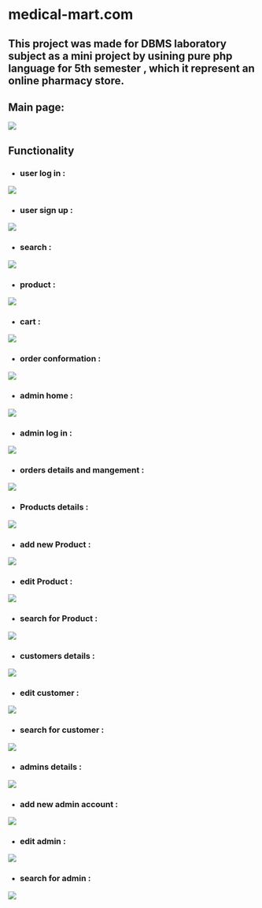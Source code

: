 # medical-mart.com
## This project was made for DBMS laboratory subject as a mini project by usining pure php language for 5th semester , which it represent an online pharmacy store.
## Main page:
![](project-images/main.png)
## Functionality
* ### user log in :
![](project-images/user_login.png)
* ### user sign up :
![](project-images/user_signup.png)
* ### search :
![](project-images/search_products.png)
* ### product :
![](project-images/product_details.png)
* ### cart :
![](project-images/cart.png)
* ### order conformation :
![](project-images/comform.png)
* ### admin home :
![](project-images/admin_main.png)
* ### admin log in :
![](project-images/admin_login.png)
* ### orders details and mangement :
![](project-images/orders.png)
* ### Products details :
![](project-images/Products.png)
* ### add new Product :
![](project-images/Products_add.png)
* ### edit Product :
![](project-images/Products_edit.png)
* ### search for Product :
![](project-images/Products_search.png)
* ### customers details :
![](project-images/customers.png)
* ### edit customer :
![](project-images/customer_edit.png)
* ### search for customer :
![](project-images/customer_search.png)
* ### admins details :
![](project-images/admins.png)
* ### add new admin account :
![](project-images/admins_add.png)
* ### edit admin :
![](project-images/admins_edit.png)
* ### search for admin :
![](project-images/admins_search.png)
